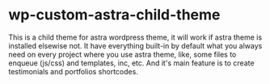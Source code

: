# wp-custom-astra-child-theme
This is a child theme for astra wordpress theme, it will work if astra theme is installed elsewise not. It have everything built-in by default what you always need on every project where you use astra theme,  like, some files to enqueue (js/css) and templates, inc, etc. And it's main feature is to create testimonials and portfolios shortcodes.
